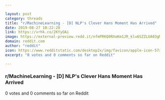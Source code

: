 ```yaml
---

layout: post
category: threads
title: "r/MachineLearning - [D] NLP's Clever Hans Moment Has Arrived"
date: 2019-08-27 18:22:28
link: https://vrhk.co/2KYyOAi
image: https://external-preview.redd.it/nfmPRKQ0RXoKm1JR_klu6SZZLUA03gMfZkJKvb3YvLM.jpg?auto=webp&s=e0c3ee7b6fd0f11f8a6c3d981378dd4e67302075
domain: reddit.com
author: "reddit"
icon: https://www.redditstatic.com/desktop2x/img/favicon/apple-icon-57x57.png
excerpt: "0 votes and 0 comments so far on Reddit"

---
```


### r/MachineLearning - [D] NLP's Clever Hans Moment Has Arrived

0 votes and 0 comments so far on Reddit